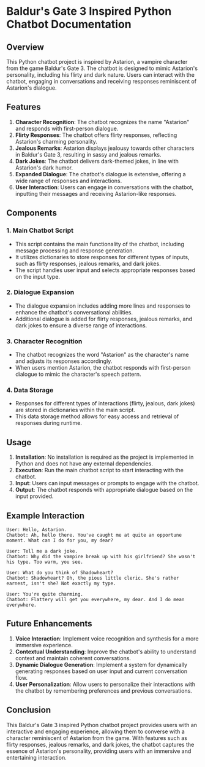 # Baldur's Gate 3 Inspired Python Chatbot Documentation

## Overview
This Python chatbot project is inspired by Astarion, a vampire character from the game Baldur's Gate 3. The chatbot is designed to mimic Astarion's personality, including his flirty and dark nature. Users can interact with the chatbot, engaging in conversations and receiving responses reminiscent of Astarion's dialogue.

## Features
1. **Character Recognition**: The chatbot recognizes the name "Astarion" and responds with first-person dialogue.
2. **Flirty Responses**: The chatbot offers flirty responses, reflecting Astarion's charming personality.
3. **Jealous Remarks**: Astarion displays jealousy towards other characters in Baldur's Gate 3, resulting in sassy and jealous remarks.
4. **Dark Jokes**: The chatbot delivers dark-themed jokes, in line with Astarion's dark humor.
5. **Expanded Dialogue**: The chatbot's dialogue is extensive, offering a wide range of responses and interactions.
6. **User Interaction**: Users can engage in conversations with the chatbot, inputting their messages and receiving Astarion-like responses.

## Components
### 1. Main Chatbot Script
- This script contains the main functionality of the chatbot, including message processing and response generation.
- It utilizes dictionaries to store responses for different types of inputs, such as flirty responses, jealous remarks, and dark jokes.
- The script handles user input and selects appropriate responses based on the input type.

### 2. Dialogue Expansion
- The dialogue expansion includes adding more lines and responses to enhance the chatbot's conversational abilities.
- Additional dialogue is added for flirty responses, jealous remarks, and dark jokes to ensure a diverse range of interactions.

### 3. Character Recognition
- The chatbot recognizes the word "Astarion" as the character's name and adjusts its responses accordingly.
- When users mention Astarion, the chatbot responds with first-person dialogue to mimic the character's speech pattern.

### 4. Data Storage
- Responses for different types of interactions (flirty, jealous, dark jokes) are stored in dictionaries within the main script.
- This data storage method allows for easy access and retrieval of responses during runtime.

## Usage
1. **Installation**: No installation is required as the project is implemented in Python and does not have any external dependencies.
2. **Execution**: Run the main chatbot script to start interacting with the chatbot.
3. **Input**: Users can input messages or prompts to engage with the chatbot.
4. **Output**: The chatbot responds with appropriate dialogue based on the input provided.

## Example Interaction
```
User: Hello, Astarion.
Chatbot: Ah, hello there. You've caught me at quite an opportune moment. What can I do for you, my dear?

User: Tell me a dark joke.
Chatbot: Why did the vampire break up with his girlfriend? She wasn't his type. Too warm, you see.

User: What do you think of Shadowheart?
Chatbot: Shadowheart? Oh, the pious little cleric. She's rather earnest, isn't she? Not exactly my type.

User: You're quite charming.
Chatbot: Flattery will get you everywhere, my dear. And I do mean everywhere.
```

## Future Enhancements
1. **Voice Interaction**: Implement voice recognition and synthesis for a more immersive experience.
2. **Contextual Understanding**: Improve the chatbot's ability to understand context and maintain coherent conversations.
3. **Dynamic Dialogue Generation**: Implement a system for dynamically generating responses based on user input and current conversation flow.
4. **User Personalization**: Allow users to personalize their interactions with the chatbot by remembering preferences and previous conversations.

## Conclusion
This Baldur's Gate 3 inspired Python chatbot project provides users with an interactive and engaging experience, allowing them to converse with a character reminiscent of Astarion from the game. With features such as flirty responses, jealous remarks, and dark jokes, the chatbot captures the essence of Astarion's personality, providing users with an immersive and entertaining interaction.
